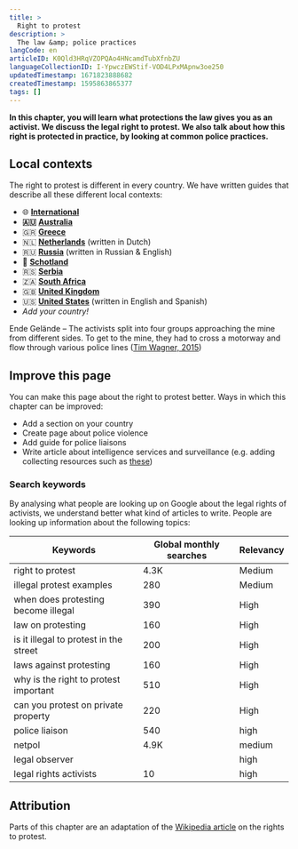 ```yaml
---
title: >
  Right to protest
description: >
  The law &amp; police practices
langCode: en
articleID: K0Qld3HRqVZOPQAo4HNcamdTubXfnbZU
languageCollectionID: I-YpwczEWStif-VOD4LPxMApnw3oe250
updatedTimestamp: 1671823888682
createdTimestamp: 1595863865377
tags: []
---
```


**In this chapter, you will learn what protections the law gives you as an activist. We discuss the legal right to protest. We also talk about how this right is protected in practice, by looking at common police practices.**

## Local contexts

The right to protest is different in every country. We have written guides that describe all these different local contexts:

-   🌐 [**International**](/rights/international)
-   **🇦🇺** [**Australia**](/rights/australia)
-   🇬🇷 [**Greece**](/rights/greece)
-   🇳🇱 [**Netherlands**](/nl/rights) (written in Dutch)
-   🇷🇺 [**Russia**](/rights/russia) (written in Russian & English)
-   🏴󠁧󠁢󠁳󠁣󠁴󠁿 [**Schotland**](/rights/schotland)
-   🇷🇸 [**Serbia**](/rights/serbia)
-   🇿🇦 [**South Africa**](/rights/south-africa)
-   🇬🇧 [**United Kingdom**](/rights/uk)
-   🇺🇸 [**United States**](/rights/united-states) (written in English and Spanish)
-   _Add your country!_

<div><figcaption>Ende Gelände – The activists split into four groups approaching the mine from different sides. To get to the mine, they had to cross a motorway and flow through various police lines (<a href="https://www.flickr.com/photos/350org/20577167336/in/photolist-xmkmXb-drTy45-P6vijC-7a5egv-drS8ku-P6vhGL-vGUV6f-7ciX8k-7cnLV3-7a5edB-P8Zzv6-7a93RW-TUxZ7U-N5yqvC-aq3inm-MzkMSj-7cnPc1-V4vWca-7ciZh6-Td8qv3-g7bfnM-7cnN3Y-79XeVr-7cnLYq-8JAG9e-7ciYTF-7ciX5e-apZdQv-PcZKoy-7cnMYb-7cnP2h-7cnPqj-7ciZav-7ciZuk-MGe4Cx-7ciZ72-8HPmSz-8MrdXh-7a4CDf-WcZZaf-ticWdv-7cnNXU-qdQz5v-apZMkh-Wd1233-7bt2wE-g7c9tt-rWxaHw-se7jAK-W4YBxH">Tim Wagner, 2015</a>)</figcaption></div>

## Improve this page

You can make this page about the right to protest better. Ways in which this chapter can be improved:

-   Add a section on your country
-   Create page about police violence
-   Add guide for police liaisons
-   Write article about intelligence services and surveillance (e.g. adding collecting resources such as [these](https://netpol.org/police-liaison-officers-film/))

### Search keywords

By analysing what people are looking up on Google about the legal rights of activists, we understand better what kind of articles to write. People are looking up information about the following topics:

<div><table><thead><tr><th>Keywords</th><th>Global monthly searches</th><th>Relevancy</th></tr></thead><tbody><tr><td>right to protest</td><td>4.3K</td><td>Medium</td></tr><tr><td>illegal protest examples</td><td>280</td><td>Medium</td></tr><tr><td>when does protesting become illegal</td><td>390</td><td>High</td></tr><tr><td>law on protesting</td><td>160</td><td>High</td></tr><tr><td>is it illegal to protest in the street</td><td>200</td><td>High</td></tr><tr><td>laws against protesting</td><td>160</td><td>High</td></tr><tr><td>why is the right to protest important</td><td>510</td><td>High</td></tr><tr><td>can you protest on private property</td><td>220</td><td>High</td></tr><tr><td>police liaison</td><td>540</td><td>high</td></tr><tr><td>netpol</td><td>4.9K</td><td>medium</td></tr><tr><td>legal observer</td><td></td><td>high</td></tr><tr><td>legal rights activists</td><td>10</td><td>high</td></tr></tbody></table></div>

## Attribution

Parts of this chapter are an adaptation of the [Wikipedia article](https://en.wikipedia.org/wiki/Right_to_protest) on the rights to protest.
